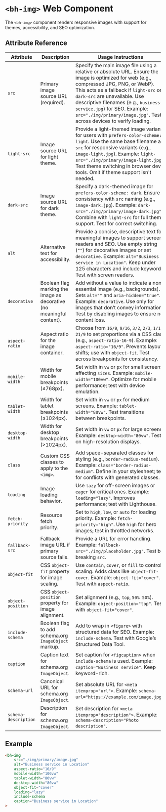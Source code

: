 # `<bh-img>` Web Component

The `<bh-img>` component renders responsive images with support for themes, accessibility, and SEO optimization.

## Attribute Reference

| Attribute          | Description                                                                 | Usage Instructions                                                                 | Default Value |
|--------------------|-----------------------------------------------------------------------------|------------------------------------------------------------------------------------|---------------|
| `src`             | Primary image source URL (required).                                        | Specify the main image file using a relative or absolute URL. Ensure the image is optimized for web (e.g., compressed JPG, PNG, or WebP). This acts as a fallback if `light-src` or `dark-src` are unavailable. Use descriptive filenames (e.g., `business-service.jpg`) for SEO. Example: `src="./img/primary/image.jpg"`. Test across devices to verify loading. | None (required) |
| `light-src`       | Image source URL for light theme.                                           | Provide a light-themed image variant for users with `prefers-color-scheme: light`. Use the same base filename as `src` for responsive variants (e.g., `image-light.jpg`). Example: `light-src="./img/primary/image-light.jpg"`. Test theme switching in browser dev tools. Omit if theme support isn't needed. | None |
| `dark-src`        | Image source URL for dark theme.                                            | Specify a dark-themed image for `prefers-color-scheme: dark`. Ensure consistency with `src` naming (e.g., `image-dark.jpg`). Example: `dark-src="./img/primary/image-dark.jpg"`. Combine with `light-src` for full theme support. Test for correct switching. | None |
| `alt`             | Alternative text for accessibility.                                         | Provide a concise, descriptive text for meaningful images to support screen readers and SEO. Use empty string (`""`) for decorative images or set `decorative`. Example: `alt="Business service in Location"`. Keep under 125 characters and include keywords. Test with screen readers. | Empty string |
| `decorative`      | Boolean flag marking the image as decorative (no meaningful content).       | Add without a value to indicate a non-essential image (e.g., backgrounds). Sets `alt=""` and `aria-hidden="true"`. Example: `decorative`. Use only for images that don’t convey information. Test by disabling images to ensure no content loss. | False |
| `aspect-ratio`    | Aspect ratio for the image container.                                       | Choose from `16/9`, `9/16`, `3/2`, `2/3`, `1/1`, `21/9` to set proportions via a CSS class (e.g., `aspect-ratio-16-9`). Example: `aspect-ratio="16/9"`. Prevents layout shifts; use with `object-fit`. Test across breakpoints for consistency. | None |
| `mobile-width`    | Width for mobile breakpoints (≤768px).                                      | Set width in `vw` or `px` for small screens, affecting `sizes`. Example: `mobile-width="100vw"`. Optimize for mobile performance; test with device emulation. | `100vw` |
| `tablet-width`    | Width for tablet breakpoints (≤1024px).                                     | Set width in `vw` or `px` for medium screens. Example: `tablet-width="80vw"`. Test transitions between breakpoints. | `100vw` |
| `desktop-width`   | Width for desktop breakpoints (>1024px).                                    | Set width in `vw` or `px` for large screens. Example: `desktop-width="80vw"`. Test on high-resolution displays. | `100vw` |
| `class`           | Custom CSS classes to apply to the `<img>`.                                 | Add space-separated classes for styling (e.g., `border-radius-medium`). Example: `class="border-radius-medium"`. Define in your stylesheet; test for conflicts with generated classes. | None |
| `loading`         | Image loading behavior.                                                     | Use `lazy` for off-screen images or `eager` for critical ones. Example: `loading="lazy"`. Improves performance; test with Lighthouse. | Browser default (`eager`) |
| `fetch-priority`  | Resource fetch priority.                                                    | Set to `high`, `low`, or `auto` for loading priority. Example: `fetch-priority="high"`. Use `high` for hero images; test in throttled networks. | Browser default (`auto`) |
| `fallback-src`    | Fallback image URL if primary source fails.                                 | Provide a URL for error handling. Example: `fallback-src="./img/placeholder.jpg"`. Test by breaking `src`. | `https://placehold.co/3000x2000` |
| `object-fit`      | CSS `object-fit` property for image scaling.                                | Use `contain`, `cover`, or `fill` to control scaling. Adds class like `object-fit-cover`. Example: `object-fit="cover"`. Test with `aspect-ratio`. | Browser default (`fill`) |
| `object-position` | CSS `object-position` property for image alignment.                         | Set alignment (e.g., `top`, `50% 50%`). Example: `object-position="top"`. Test with `object-fit="cover"`. | Browser default (`50% 50%`) |
| `include-schema`  | Boolean flag to add schema.org `ImageObject` markup.                        | Add to wrap in `<figure>` with structured data for SEO. Example: `include-schema`. Test with Google’s Structured Data Tool. | False |
| `caption`         | Caption text for schema.org `ImageObject`.                                  | Set caption for `<figcaption>` when `include-schema` is used. Example: `caption="Business service"`. Keep keyword-rich. | None |
| `schema-url`      | Canonical URL for schema.org `ImageObject`.                                 | Set absolute URL for `<meta itemprop="url">`. Example: `schema-url="https://example.com/image.jpg"`. | Resolved `src` |
| `schema-description` | Description for schema.org `ImageObject`.                             | Set description for `<meta itemprop="description">`. Example: `schema-description="Photo description"`. | `alt` or empty |

## Example
```html
<bh-img
    src="./img/primary/image.jpg"
    alt="Business service in Location"
    aspect-ratio="16/9"
    mobile-width="100vw"
    tablet-width="80vw"
    desktop-width="80vw"
    object-fit="cover"
    loading="lazy"
    include-schema
    caption="Business service in Location"
>